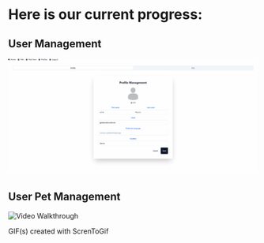# Here is our current progress:

## User Management
<img src='./client/src/assets/User Profile Management.gif' title='Video Walkthrough'  alt='Video Walkthrough' />


## User Pet Management
<img src='./client/src/assets/User Pet Management.gif' title='Video Walkthrough'  alt='Video Walkthrough' />

GIF(s) created with ScrenToGif